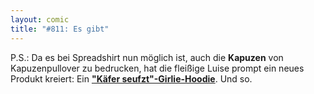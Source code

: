 ```yaml
---
layout: comic
title: "#811: Es gibt"
---
```


P.S.: Da es bei Spreadshirt nun möglich ist, auch die <strong>Kapuzen</strong> von Kapuzenpullover zu bedrucken, hat die fleißige Luise prompt ein neues Produkt kreiert: Ein <a href="http://125913.spreadshirt.net/de/DE/Shop/Article/Index/article/Kaefer-seufzt-5960642
"><strong>"Käfer seufzt"-Girlie-Hoodie</strong></a>.
Und so.
